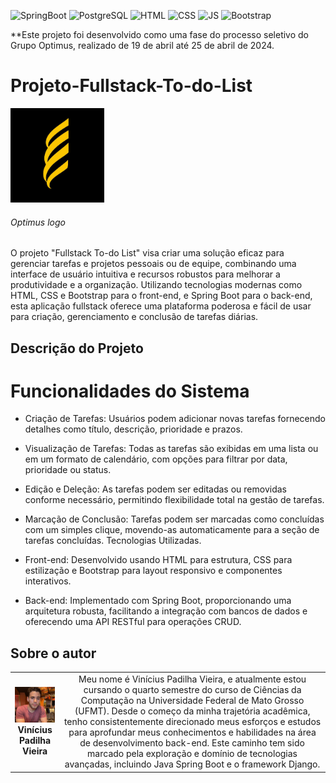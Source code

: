 ![SpringBoot](https://img.shields.io/badge/SpringBoot-6DB33F?style=for-the-badge&logo=Spring&logoColor=white)
![PostgreSQL](https://img.shields.io/badge/postgresql-4169e1?style=for-the-badge&logo=postgresql&logoColor=white)
![HTML](https://img.shields.io/badge/HTML5-E34F26?style=for-the-badge&logo=html5&logoColor=white)
![CSS](https://img.shields.io/badge/CSS-239120?&style=for-the-badge&logo=css3&logoColor=white)
![JS](https://img.shields.io/badge/JavaScript-323330?style=for-the-badge&logo=javascript&logoColor=F7DF1E)
![Bootstrap](https://img.shields.io/badge/Bootstrap-563D7C?style=for-the-badge&logo=bootstrap&logoColor=white)


**Este projeto foi desenvolvido como uma fase do processo seletivo do Grupo Optimus, realizado de 19 de abril até 25 de abril de 2024. 

# Projeto-Fullstack-To-do-List

<!-- Substitua a seguinte imagem por uma logo do seu projeto -->
<img src="Optimus.png" width="150px">
<h6>Optimus logo</h6>

O projeto "Fullstack To-do List" visa criar uma solução eficaz para gerenciar tarefas e projetos pessoais ou de equipe, combinando uma interface de usuário intuitiva e recursos robustos para melhorar a produtividade e a organização. Utilizando tecnologias modernas como HTML, CSS e Bootstrap para o front-end, e Spring Boot para o back-end, esta aplicação fullstack oferece uma plataforma poderosa e fácil de usar para criação, gerenciamento e conclusão de tarefas diárias.

## Descrição do Projeto

# Funcionalidades do Sistema
- Criação de Tarefas: Usuários podem adicionar novas tarefas fornecendo detalhes como título, descrição, prioridade e prazos.
  
- Visualização de Tarefas: Todas as tarefas são exibidas em uma lista ou em um formato de calendário, com opções para filtrar por data, prioridade ou status.
  
- Edição e Deleção: As tarefas podem ser editadas ou removidas conforme necessário, permitindo flexibilidade total na gestão de tarefas.
  
- Marcação de Conclusão: Tarefas podem ser marcadas como concluídas com um simples clique, movendo-as automaticamente para a seção de tarefas concluídas.
Tecnologias Utilizadas.

- Front-end: Desenvolvido usando HTML para estrutura, CSS para estilização e Bootstrap  para layout responsivo e componentes interativos.
  
- Back-end: Implementado com Spring Boot, proporcionando uma arquitetura robusta, facilitando a integração com bancos de dados e oferecendo uma API RESTful para operações CRUD.

## Sobre o autor

|  |  |
|:-------------:|:------------------------------------------------------------:|
|  <img src="profilepic.jpeg" width="150px"></br> **Vinícius Padilha Vieira** | Meu nome é Vinícius Padilha Vieira, e atualmente estou cursando o quarto semestre do curso de Ciências da Computação na Universidade Federal de Mato Grosso (UFMT). Desde o começo da minha trajetória acadêmica, tenho consistentemente direcionado meus esforços e estudos para aprofundar meus conhecimentos e habilidades na área de desenvolvimento back-end. Este caminho tem sido marcado pela exploração e domínio de tecnologias avançadas, incluindo Java Spring Boot e o framework Django.
